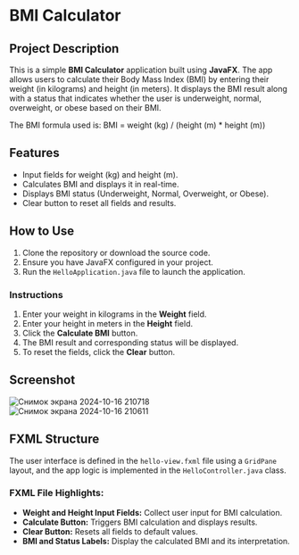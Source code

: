 # BMI Calculator

## Project Description
This is a simple **BMI Calculator** application built using **JavaFX**. The app allows users to calculate their Body Mass Index (BMI) by entering their weight (in kilograms) and height (in meters). It displays the BMI result along with a status that indicates whether the user is underweight, normal, overweight, or obese based on their BMI.

The BMI formula used is: BMI = weight (kg) / (height (m) * height (m))

## Features
- Input fields for weight (kg) and height (m).
- Calculates BMI and displays it in real-time.
- Displays BMI status (Underweight, Normal, Overweight, or Obese).
- Clear button to reset all fields and results.

## How to Use
1. Clone the repository or download the source code.
2. Ensure you have JavaFX configured in your project.
3. Run the `HelloApplication.java` file to launch the application.

### Instructions
1. Enter your weight in kilograms in the **Weight** field.
2. Enter your height in meters in the **Height** field.
3. Click the **Calculate BMI** button.
4. The BMI result and corresponding status will be displayed.
5. To reset the fields, click the **Clear** button.

## Screenshot
![Снимок экрана 2024-10-16 210718](https://github.com/user-attachments/assets/84463171-bb47-4e3e-919a-dfb7ed8ea645)
![Снимок экрана 2024-10-16 210611](https://github.com/user-attachments/assets/c3cca628-4356-4080-b048-be213d665f47)

## FXML Structure
The user interface is defined in the `hello-view.fxml` file using a `GridPane` layout, and the app logic is implemented in the `HelloController.java` class.

### FXML File Highlights:
- **Weight and Height Input Fields:** Collect user input for BMI calculation.
- **Calculate Button:** Triggers BMI calculation and displays results.
- **Clear Button:** Resets all fields to default values.
- **BMI and Status Labels:** Display the calculated BMI and its interpretation.


